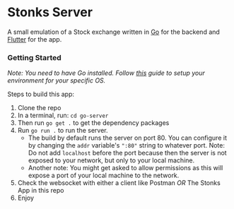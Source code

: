 # Stonks Server

A small emulation of a Stock exchange written in [Go](https://golang.org/) for the backend and [Flutter](https://flutter.dev/) for the app.

### Getting Started

_Note: You need to have Go installed. Follow [this](https://golang.org/doc/install) guide to setup your environment for your specific OS._

Steps to build this app:
1. Clone the repo
2. In a terminal, run: `cd go-server`
3. Then run `go get .` to get the dependency packages
4. Run `go run .` to run the server.
    - The build by default runs the server on port 80. You can configure it by changing the `addr` variable's `":80"` string to whatever port. Note: Do not add `localhost` before the port because then the server is not exposed to your network, but only to your local machine.
    - Another note: You might get asked to allow permissions as this will expose a port of your local machine to the network.
5. Check the websocket with either a client like Postman _OR_ The Stonks App in this repo
7. Enjoy